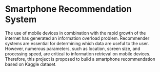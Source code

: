 # Smartphone Recommendation System
The use of mobile devices in combination with the rapid growth of the internet has
 generated an information overload problem. Recommender systems are essential for
  determining which data are useful to the user.
However, numerous parameters, such as
 location, screen size, and processing speed, are critical to information retrieval on mobile
 devices. Therefore, this project is proposed to build a smartphone recommendation based on
 Kaggle dataset. 
